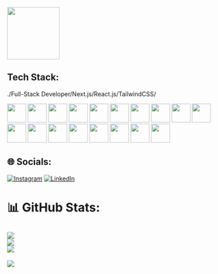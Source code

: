 
<img src="https://github.com/noyandogane/noyandogane/assets/66711531/665c9460-d05f-4cb8-b07a-7c3bbff06377" width="122">

## Tech Stack:
./Full-Stack Developer/Next.js/React.js/TailwindCSS/

<img src="https://devicons.railway.app/i/nextjs-dark.svg"  width="44" height="44"> <img src="https://devicons.railway.app/i/react.svg"  width="44" height="44"> <img src="https://upload.wikimedia.org/wikipedia/commons/d/d5/Tailwind_CSS_Logo.svg"  width="44" height="44"> <img src="https://devicons.railway.app/i/github-dark.svg"  width="44" height="44"> <img src="https://devicons.railway.app/i/typescript.svg"  width="44" height="44"> <img src="https://devicons.railway.app/i/javascript.svg"  width="44" height="44"> <img src="https://devicons.railway.app/i/visual-studio-code.svg"  width="44" height="44"> <img src="https://devicons.railway.app/i/trpc.png"  width="44" height="44"> <img src="https://devicons.railway.app/i/strapi.svg"  width="44" height="44"> <img src="https://devicons.railway.app/i/sass.svg"  width="44" height="44"> <img src="https://devicons.railway.app/i/railway-dark.svg"  width="44" height="44"> <img src="https://devicons.railway.app/i/prisma-light.svg"  width="44" height="44"> <img src="https://devicons.railway.app/i/python.svg"  width="44" height="44"> <img src="https://devicons.railway.app/i/postman.svg"  width="44" height="44"> <img src="https://devicons.railway.app/i/postgresql.svg"  width="44" height="44"> <img src="https://devicons.railway.app/i/mongodb.svg"  width="44" height="44"> <img src="https://devicons.railway.app/i/html5.svg"  width="44" height="44"> <img src="https://devicons.railway.app/i/css3.svg"  width="44" height="44">





## 🌐 Socials:
[![Instagram](https://img.shields.io/badge/Instagram-%23E4405F.svg?logo=Instagram&logoColor=white)](https://instagram.com/noyandogane) [![LinkedIn](https://img.shields.io/badge/LinkedIn-%230077B5.svg?logo=linkedin&logoColor=white)](https://www.linkedin.com/in/noyan-do%C4%9Fan-enginar-b52a5623a/) 
# 📊 GitHub Stats:
![](https://github-readme-stats.vercel.app/api?username=noyandogane&theme=radical&hide_border=true&include_all_commits=false&count_private=false)<br/>
![](https://github-readme-streak-stats.herokuapp.com/?user=noyandogane&theme=radical&hide_border=true)<br/>
![](https://github-readme-stats.vercel.app/api/top-langs/?username=noyandogane&theme=radical&hide_border=true&include_all_commits=false&count_private=false&layout=compact)
---
[![](https://visitcount.itsvg.in/api?id=noyandogane&icon=5&color=6)](https://visitcount.itsvg.in)
